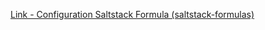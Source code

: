 [Link - Configuration Saltstack Formula (saltstack-formulas)](https://github.com/saltstack-formulas/zabbix-formula)
